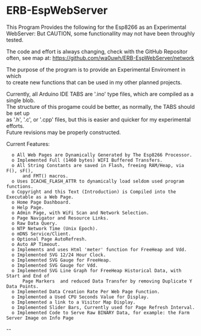 ERB-EspWebServer
================

This Program Provides the following for the Esp8266 as an Experimental WebServer:
But CAUTION, some functionallity may not have been throughly tested.  

The code and effort is always changing, check with the GitHub Repositor often, see map at:
https://github.com/wa0uwh/ERB-EspWebServer/network

The purpose of the program is to provide an Experimental Enviroment in which  
to create new functions that can be used in my other planned projects.  

Currently, all Arduino IDE TABS are '.ino' type files, which are compiled as a single blob.  
The structure of this progame could be better, as normally, the TABS should be set up  
as '.h', '.c', or '.cpp' files, but this is easier and quicker for my experimental efforts.  
Future revisions may be properly constructed.  

Current Features:

      o All Web Pages are Dynamically Generated by The Esp8266 Processor.
      o Implemented Full (1460 bytes) WIFI Buffered Transfers.
      o All String Constants are saved in Flash, freeing RAM/Heap, via F(), sF(),
          and FMT() macros.
      o Uses ICACHE_FLASH_ATTR to dynamically load seldom used program functions.
      o Copyright and this Text (Introduction) is Compiled into the Executable as a Web Page.
      o Home Page Dashboard.
      o Help Page.
      o Admin Page, with WiFi Scan and Network Selection.
      o Page Navigator and Resource Links.
      o Raw Data Query.
      o NTP Network Time (Unix Epoch).
      o mDNS Service/Client.
      o Optional Page AutoRefresh.
      o Auto AP Timeout.
      o Implements and uses Html 'meter' function for FreeHeap and Vdd.
      o Implemented SVG 12/24 Hour Clock.
      o Implemented SVG Gauge for FreeHeap.
      o Implemented SVG Gauge for Vdd.
      o Implemented SVG Line Graph for FreeHeap Historical Data, with Start and End of
          Page Markers  and reduced Data Transfer by removing Duplicate Y Data Points.
      o Implemented Data Creation Rate Per Web Page Function.
      o Implemented a Used CPU Seconds Value for Display.
      o Implemented a link to a Visitor Map Display.
      o Implemented Slider Bars, Currently used for Page Refresh Interval.
      o Implemented Code to Serve Raw BINARY Data, for example: the Farm Server Image on Info Page

--
